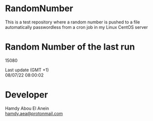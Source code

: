 # RandomNumber    
This is a test repository where a random number is pushed to a file automatically passwordless from a cron job in my Linux CentOS server    
# Random Number of the last run   
15080
      
Last update (GMT +1)    
08/07/22 08:00:02
# Developer    
Hamdy Abou El Anein   
hamdy.aea@protonmail.com
